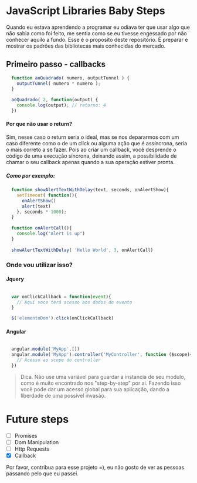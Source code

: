 # JavaScript Libraries Baby Steps

Quando eu estava aprendendo a programar eu odiava ter que usar algo que não sabia como foi feito, me sentia como se eu tivesse engessado por não conhecer aquilo a fundo.
Esse é o proposito deste repositório. É preparar e mostrar os padrões das bibliotecas mais conhecidas do mercado.

## Primeiro passo - callbacks

```javascript
  function aoQuadrado( numero, outputTunnel ) {
    outputTunnel( numero * numero ); 
  }
  
  aoQuadrado( 2, function(output) { 
    console.log(output); // retorno: 4
  }) 
```

#### Por que não usar o return?
Sim, nesse caso o return seria o ideal, mas se nos depararmos com um caso diferente como o de um click ou alguma ação que é assíncrona, seria o mais correto a se fazer. Pois ao criar um callback, você desprende o código de uma execução síncrona, deixando assim, a possibilidade de chamar o seu callback apenas quando a sua operação estiver pronta.
##### Como por exemplo:
```javascript
  function showAlertTextWithDelay(text, seconds, onAlertShow){
    setTimeout( function(){
      onAlertShow()
      alert(text)
    }, seconds * 1000);
  } 
  
  function onAlertCall(){
    console.log("Alert is up")
  }
  
  showAlertTextWithDelay( 'Hello World', 3, onAlertCall)
```

### Onde vou utilizar isso?

#### Jquery
```javascript

  var onClickCallback = function(event){
    // Aqui voce terá acesso aos dados do evento
  }

  $('elementoDom').click(onClickCallback)

```
#### Angular
```javascript

  angular.module('MyApp',[])
  angular.module('MyApp').controller('MyController', function ($scope){
    // Acesso ao scope do controller
  })
```
> Dica. Não use uma variável para guardar a instancia de seu modulo, como é muito encontrado nos "step-by-step" por ai. Fazendo isso você pode dar um acesso global para sua aplicação, dando a liberdade de uma possível invasão.

# Future steps

- [ ] Promises
- [ ] Dom Manipulation
- [ ] Http Requests
- [X] Callback

Por favor, contribua para esse projeto =), eu não gosto de ver as pessoas passando pelo que eu passei.
